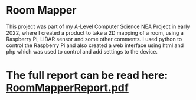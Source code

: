 # Room Mapper
This project was part of my A-Level Computer Science NEA Project in early 2022, where I created a product to take a 2D mapping of a room, using a Raspberry Pi, LiDAR sensor and some other comments.
I used python to control the Raspberry Pi and also created a web interface using html and php which was used to control and add settings to the device.

# The full report can be read here: [RoomMapperReport.pdf](https://github.com/phil-daniel/Room-Mapper/RoomMapperReport.pdf)
